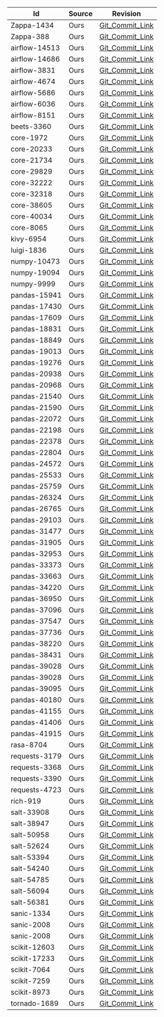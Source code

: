 | Id                                   | Source  | Revision       
|--------------------------------------|---------|-----------------------------------------------------------------------------------------------------------------------------------------|
|Zappa-1434|Ours|[Git_Commit_Link](https://github.com/Miserlou/Zappa/pull/1434)
|Zappa-388|Ours|[Git_Commit_Link](https://github.com/Miserlou/Zappa/pull/388)
|airflow-14513|Ours|[Git_Commit_Link](https://github.com/apache/airflow/pull/14513)
|airflow-14686|Ours|[Git_Commit_Link](https://github.com/apache/airflow/pull/14686)
|airflow-3831|Ours|[Git_Commit_Link](https://github.com/apache/airflow/pull/3831)
|airflow-4674|Ours|[Git_Commit_Link](https://github.com/apache/airflow/pull/4674)
|airflow-5686|Ours|[Git_Commit_Link](https://github.com/apache/airflow/pull/5686)
|airflow-6036|Ours|[Git_Commit_Link](https://github.com/apache/airflow/pull/6036)
|airflow-8151|Ours|[Git_Commit_Link](https://github.com/apache/airflow/pull/8151)
|beets-3360|Ours|[Git_Commit_Link](https://github.com/beetbox/beets/pull/3360)
|core-1972|Ours|[Git_Commit_Link](https://github.com/home-assistant/core/pull/1972)
|core-20233|Ours|[Git_Commit_Link](https://github.com/home-assistant/core/pull/20233)
|core-21734|Ours|[Git_Commit_Link](https://github.com/home-assistant/core/pull/21734)
|core-29829|Ours|[Git_Commit_Link](https://github.com/home-assistant/core/pull/29829)
|core-32222|Ours|[Git_Commit_Link](https://github.com/home-assistant/core/pull/32222)
|core-32318|Ours|[Git_Commit_Link](https://github.com/home-assistant/core/pull/32318)
|core-38605|Ours|[Git_Commit_Link](https://github.com/home-assistant/core/pull/38605)
|core-40034|Ours|[Git_Commit_Link](https://github.com/home-assistant/core/pull/40034)
|core-8065|Ours|[Git_Commit_Link](https://github.com/home-assistant/core/pull/8065)
|kivy-6954|Ours|[Git_Commit_Link](https://github.com/kivy/kivy/pull/6954)
|luigi-1836|Ours|[Git_Commit_Link](https://github.com/spotify/luigi/pull/1836)
|numpy-10473|Ours|[Git_Commit_Link](https://github.com/numpy/numpy/pull/10473)
|numpy-19094|Ours|[Git_Commit_Link](https://github.com/numpy/numpy/pull/19094)
|numpy-9999|Ours|[Git_Commit_Link](https://github.com/numpy/numpy/pull/9999)
|pandas-15941|Ours|[Git_Commit_Link](https://github.com/pandas-dev/pandas/pull/15941)
|pandas-17430|Ours|[Git_Commit_Link](https://github.com/pandas-dev/pandas/pull/17430)
|pandas-17609|Ours|[Git_Commit_Link](https://github.com/pandas-dev/pandas/pull/17609)
|pandas-18831|Ours|[Git_Commit_Link](https://github.com/pandas-dev/pandas/pull/18831)
|pandas-18849|Ours|[Git_Commit_Link](https://github.com/pandas-dev/pandas/pull/18849)
|pandas-19013|Ours|[Git_Commit_Link](https://github.com/pandas-dev/pandas/pull/19013)
|pandas-19276|Ours|[Git_Commit_Link](https://github.com/pandas-dev/pandas/pull/19276)
|pandas-20938|Ours|[Git_Commit_Link](https://github.com/pandas-dev/pandas/pull/20938)
|pandas-20968|Ours|[Git_Commit_Link](https://github.com/pandas-dev/pandas/pull/20968)
|pandas-21540|Ours|[Git_Commit_Link](https://github.com/pandas-dev/pandas/pull/21540)
|pandas-21590|Ours|[Git_Commit_Link](https://github.com/pandas-dev/pandas/pull/21590)
|pandas-22072|Ours|[Git_Commit_Link](https://github.com/pandas-dev/pandas/pull/22072)
|pandas-22198|Ours|[Git_Commit_Link](https://github.com/pandas-dev/pandas/pull/22198)
|pandas-22378|Ours|[Git_Commit_Link](https://github.com/pandas-dev/pandas/pull/22378)
|pandas-22804|Ours|[Git_Commit_Link](https://github.com/pandas-dev/pandas/pull/22804)
|pandas-24572|Ours|[Git_Commit_Link](https://github.com/pandas-dev/pandas/pull/24572)
|pandas-25533|Ours|[Git_Commit_Link](https://github.com/pandas-dev/pandas/pull/25533)
|pandas-25759|Ours|[Git_Commit_Link](https://github.com/pandas-dev/pandas/pull/25759)
|pandas-26324|Ours|[Git_Commit_Link](https://github.com/pandas-dev/pandas/pull/26324)
|pandas-26765|Ours|[Git_Commit_Link](https://github.com/pandas-dev/pandas/pull/26765)
|pandas-29103|Ours|[Git_Commit_Link](https://github.com/pandas-dev/pandas/pull/29103)
|pandas-31477|Ours|[Git_Commit_Link](https://github.com/pandas-dev/pandas/pull/31477)
|pandas-31905|Ours|[Git_Commit_Link](https://github.com/pandas-dev/pandas/pull/31905)
|pandas-32953|Ours|[Git_Commit_Link](https://github.com/pandas-dev/pandas/pull/32953)
|pandas-33373|Ours|[Git_Commit_Link](https://github.com/pandas-dev/pandas/pull/33373)
|pandas-33663|Ours|[Git_Commit_Link](https://github.com/pandas-dev/pandas/pull/33663)
|pandas-34220|Ours|[Git_Commit_Link](https://github.com/pandas-dev/pandas/pull/34220)
|pandas-36950|Ours|[Git_Commit_Link](https://github.com/pandas-dev/pandas/pull/36950)
|pandas-37096|Ours|[Git_Commit_Link](https://github.com/pandas-dev/pandas/pull/37096)
|pandas-37547|Ours|[Git_Commit_Link](https://github.com/pandas-dev/pandas/pull/37547)
|pandas-37736|Ours|[Git_Commit_Link](https://github.com/pandas-dev/pandas/pull/37736)
|pandas-38220|Ours|[Git_Commit_Link](https://github.com/pandas-dev/pandas/pull/38220)
|pandas-38431|Ours|[Git_Commit_Link](https://github.com/pandas-dev/pandas/pull/38431)
|pandas-39028|Ours|[Git_Commit_Link](https://github.com/pandas-dev/pandas/pull/39028)
|pandas-39028|Ours|[Git_Commit_Link](https://github.com/pandas-dev/pandas/pull/39028)
|pandas-39095|Ours|[Git_Commit_Link](https://github.com/pandas-dev/pandas/pull/39095)
|pandas-40180|Ours|[Git_Commit_Link](https://github.com/pandas-dev/pandas/pull/40180)
|pandas-41155|Ours|[Git_Commit_Link](https://github.com/pandas-dev/pandas/pull/41155)
|pandas-41406|Ours|[Git_Commit_Link](https://github.com/pandas-dev/pandas/pull/41406)
|pandas-41915|Ours|[Git_Commit_Link](https://github.com/pandas-dev/pandas/pull/41915)
|rasa-8704|Ours|[Git_Commit_Link](https://github.com/RasaHQ/rasa/pull/8704)
|requests-3179|Ours|[Git_Commit_Link](https://github.com/psf/requests/pull/3179)
|requests-3368|Ours|[Git_Commit_Link](https://github.com/psf/requests/pull/3368)
|requests-3390|Ours|[Git_Commit_Link](https://github.com/psf/requests/pull/3390)
|requests-4723|Ours|[Git_Commit_Link](https://github.com/psf/requests/pull/4723)
|rich-919|Ours|[Git_Commit_Link](https://github.com/willmcgugan/rich/pull/919)
|salt-33908|Ours|[Git_Commit_Link](https://github.com/saltstack/salt/pull/33908)
|salt-38947|Ours|[Git_Commit_Link](https://github.com/saltstack/salt/pull/38947)
|salt-50958|Ours|[Git_Commit_Link](https://github.com/saltstack/salt/pull/50958)
|salt-52624|Ours|[Git_Commit_Link](https://github.com/saltstack/salt/pull/52624)
|salt-53394|Ours|[Git_Commit_Link](https://github.com/saltstack/salt/pull/53394)
|salt-54240|Ours|[Git_Commit_Link](https://github.com/saltstack/salt/pull/54240)
|salt-54785|Ours|[Git_Commit_Link](https://github.com/saltstack/salt/pull/54785)
|salt-56094|Ours|[Git_Commit_Link](https://github.com/saltstack/salt/pull/56094)
|salt-56381|Ours|[Git_Commit_Link](https://github.com/saltstack/salt/pull/56381)
|sanic-1334|Ours|[Git_Commit_Link](https://github.com/sanic-org/sanic/pull/1334)
|sanic-2008|Ours|[Git_Commit_Link](https://github.com/sanic-org/sanic/pull/2008)
|sanic-2008|Ours|[Git_Commit_Link](https://github.com/sanic-org/sanic/pull/2008)
|scikit-12603|Ours|[Git_Commit_Link](https://github.com/scikit-learn/scikit-learn/pull/12603)
|scikit-17233|Ours|[Git_Commit_Link](https://github.com/scikit-learn/scikit-learn/pull/17233)
|scikit-7064|Ours|[Git_Commit_Link](https://github.com/scikit-learn/scikit-learn/pull/7064)
|scikit-7259|Ours|[Git_Commit_Link](https://github.com/scikit-learn/scikit-learn/pull/7259)
|scikit-8973|Ours|[Git_Commit_Link](https://github.com/scikit-learn/scikit-learn/pull/8973)
|tornado-1689|Ours|[Git_Commit_Link](https://github.com/tornadoweb/tornado/pull/1689)
